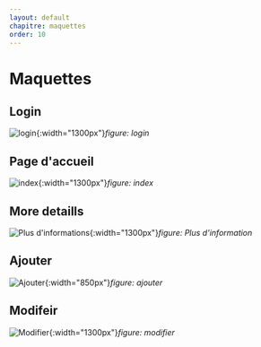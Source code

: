 ```yaml
---
layout: default
chapitre: maquettes
order: 10
---
```


# Maquettes


<!-- new slide -->

## Login

![login](/lab-crud-standard-yasmine/maquettes/images/login.png){:width="1300px"}*figure: login*

<!-- new slide -->

## Page d'accueil

![index](/lab-crud-standard-yasmine/maquettes/images/index-autoformations.png){:width="1300px"}*figure: index*


<!-- new slide -->

## More detaills

![Plus d'informations](/lab-crud-standard-yasmine/maquettes/images/more-details.png){:width="1300px"}*figure: Plus d'information*

<!-- new slide -->

## Ajouter

![Ajouter](/lab-crud-standard-yasmine/maquettes/images/create.png){:width="850px"}*figure: ajouter*

<!-- new slide -->

## Modifeir
![Modifier](/lab-crud-standard-yasmine/maquettes/images/modifier.png){:width="1300px"}*figure: modifier*

<!-- new slide -->